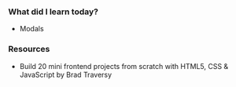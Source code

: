 ### What did I learn today?

- Modals

### Resources

- Build 20 mini frontend projects from scratch with HTML5, CSS & JavaScript by Brad Traversy
